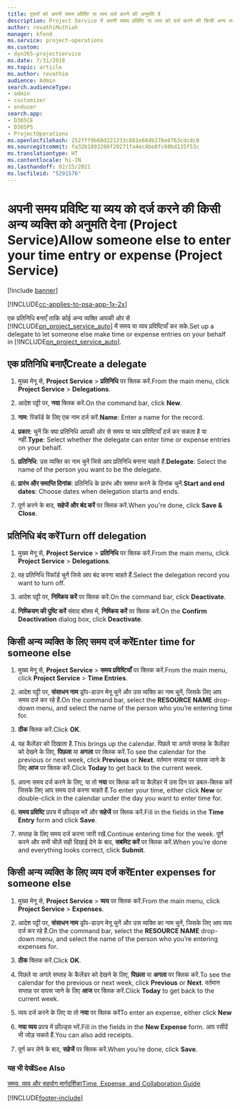 ```yaml
---
title: दूसरों को अपनी समय प्रविष्टि या व्यय दर्ज करने की अनुमति दें
description: Project Service में अपनी समय प्रविष्टि या व्यय को दर्ज करने की किसी अन्य व्यक्ति को अनुमति देना का तरीका
author: revathiMuthiah
manager: kfend
ms.service: project-operations
ms.custom:
- dyn365-projectservice
ms.date: 7/31/2018
ms.topic: article
ms.author: revathim
audience: Admin
search.audienceType:
- admin
- customizer
- enduser
search.app:
- D365CE
- D365PS
- ProjectOperations
ms.openlocfilehash: 252fff0b60d221233c881e68db176e6763cdcdc0
ms.sourcegitcommit: fa32b1893286f20271fa4ec4be8fc68bd135f53c
ms.translationtype: HT
ms.contentlocale: hi-IN
ms.lasthandoff: 02/15/2021
ms.locfileid: "5291576"
---
```

# <a name="allow-someone-else-to-enter-your-time-entry-or-expense-project-service"></a><span data-ttu-id="bfefc-103">अपनी समय प्रविष्टि या व्यय को दर्ज करने की किसी अन्य व्यक्ति को अनुमति देना (Project Service)</span><span class="sxs-lookup"><span data-stu-id="bfefc-103">Allow someone else to enter your time entry or expense (Project Service)</span></span>

[!include [banner](../includes/psa-now-project-operations.md)]

[!INCLUDE[cc-applies-to-psa-app-1x-2x](../includes/cc-applies-to-psa-app-1x-2x.md)]

<span data-ttu-id="bfefc-104">एक प्रतिनिधि बनाएँ ताकि कोई अन्य व्यक्ति आपकी ओर से [!INCLUDE[pn_project_service_auto](../includes/pn-project-service-auto.md)] में समय या व्यय प्रविष्टियाँ कर सके.</span><span class="sxs-lookup"><span data-stu-id="bfefc-104">Set up a delegate to let someone else make time or expense entries on your behalf in [!INCLUDE[pn_project_service_auto](../includes/pn-project-service-auto.md)].</span></span>  
  
## <a name="create-a-delegate"></a><span data-ttu-id="bfefc-105">एक प्रतिनिधि बनाएँ</span><span class="sxs-lookup"><span data-stu-id="bfefc-105">Create a delegate</span></span>  
  
1.  <span data-ttu-id="bfefc-106">मुख्य मेनू से, **Project Service** > **प्रतिनिधि** पर क्लिक करें.</span><span class="sxs-lookup"><span data-stu-id="bfefc-106">From the main menu, click **Project Service** > **Delegations**.</span></span>  
  
2.  <span data-ttu-id="bfefc-107">आदेश पट्टी पर, **नया** क्लिक करें.</span><span class="sxs-lookup"><span data-stu-id="bfefc-107">On the command bar, click **New**.</span></span>  
  
3. <span data-ttu-id="bfefc-108">**नाम**: रिकॉर्ड के लिए एक नाम दर्ज करें.</span><span class="sxs-lookup"><span data-stu-id="bfefc-108">**Name**: Enter a name for the record.</span></span>  
  
4. <span data-ttu-id="bfefc-109">**प्रकार**: चुनें कि क्या प्रतिनिधि आपकी ओर से समय या व्यय प्रविष्टियाँ दर्ज कर सकता है या नहीं.</span><span class="sxs-lookup"><span data-stu-id="bfefc-109">**Type**: Select whether the delegate can enter time or expense entries on your behalf.</span></span>  
  
5. <span data-ttu-id="bfefc-110">**प्रतिनिधि**: उस व्यक्ति का नाम चुनें जिसे आप प्रतिनिधि बनाना चाहते हैं.</span><span class="sxs-lookup"><span data-stu-id="bfefc-110">**Delegate**: Select the name of the person you want to be the delegate.</span></span>  
  
6. <span data-ttu-id="bfefc-111">**प्रारंभ और समाप्ति दिनांक**: प्रतिनिधि के प्रारंभ और समाप्त करने के दिनांक चुनें.</span><span class="sxs-lookup"><span data-stu-id="bfefc-111">**Start and end dates**: Choose dates when delegation starts and ends.</span></span>  
  
7.  <span data-ttu-id="bfefc-112">पूर्ण करने के बाद, **सहेजें और बंद करें** पर क्लिक करें.</span><span class="sxs-lookup"><span data-stu-id="bfefc-112">When you're done, click **Save & Close**.</span></span>  
  
## <a name="turn-off-delegation"></a><span data-ttu-id="bfefc-113">प्रतिनिधि बंद करें</span><span class="sxs-lookup"><span data-stu-id="bfefc-113">Turn off delegation</span></span>  
  
1.  <span data-ttu-id="bfefc-114">मुख्य मेनू से, **Project Service** > **प्रतिनिधि** पर क्लिक करें.</span><span class="sxs-lookup"><span data-stu-id="bfefc-114">From the main menu, click **Project Service** > **Delegations**.</span></span>  
  
2.  <span data-ttu-id="bfefc-115">वह प्रतिनिधि रिकॉर्ड चुनें जिसे आप बंद करना चाहते हैं.</span><span class="sxs-lookup"><span data-stu-id="bfefc-115">Select the delegation record you want to turn off.</span></span>  
  
3.  <span data-ttu-id="bfefc-116">आदेश पट्टी पर, **निष्क्रिय करें** पर क्लिक करें.</span><span class="sxs-lookup"><span data-stu-id="bfefc-116">On the command bar, click **Deactivate**.</span></span>  
  
4.  <span data-ttu-id="bfefc-117">**निष्क्रियण की पुष्टि करें** संवाद बॉक्स में, **निष्क्रिय करें** पर क्लिक करें.</span><span class="sxs-lookup"><span data-stu-id="bfefc-117">On the **Confirm Deactivation** dialog box, click **Deactivate**.</span></span>  
  
## <a name="enter-time-for-someone-else"></a><span data-ttu-id="bfefc-118">किसी अन्य व्यक्ति के लिए समय दर्ज करें</span><span class="sxs-lookup"><span data-stu-id="bfefc-118">Enter time for someone else</span></span>  
  
1.  <span data-ttu-id="bfefc-119">मुख्य मेनू से, **Project Service** > **समय प्रविष्टियाँ** पर क्लिक करें.</span><span class="sxs-lookup"><span data-stu-id="bfefc-119">From the main menu, click **Project Service** > **Time Entries**.</span></span>  
  
2.  <span data-ttu-id="bfefc-120">आदेश पट्टी पर, **संसाधन नाम** ड्रॉप-डाउन मेनू चुनें और उस व्यक्ति का नाम चुनें, जिसके लिए आप समय दर्ज कर रहे हैं.</span><span class="sxs-lookup"><span data-stu-id="bfefc-120">On the command bar, select the **RESOURCE NAME** drop-down menu, and select the name of the person who you’re entering time for.</span></span>  
  
3.  <span data-ttu-id="bfefc-121">**ठीक** क्लिक करें.</span><span class="sxs-lookup"><span data-stu-id="bfefc-121">Click **OK**.</span></span>  
  
4.  <span data-ttu-id="bfefc-122">यह कैलेंडर को दिखाता है.</span><span class="sxs-lookup"><span data-stu-id="bfefc-122">This brings up the calendar.</span></span> <span data-ttu-id="bfefc-123">पिछले या अगले सप्ताह के कैलेंडर को देखने के लिए, **पिछला** या **अगला** पर क्लिक करें.</span><span class="sxs-lookup"><span data-stu-id="bfefc-123">To see the calendar for the previous or next week, click **Previous** or **Next**.</span></span> <span data-ttu-id="bfefc-124">वर्तमान सप्ताह पर वापस जाने के लिए **आज** पर क्लिक करें.</span><span class="sxs-lookup"><span data-stu-id="bfefc-124">Click **Today** to get back to the current week.</span></span>  
  
5.  <span data-ttu-id="bfefc-125">अपना समय दर्ज करने के लिए, या तो **नया** पर क्लिक करें या कैलेंडर में उस दिन पर डबल-क्लिक करें जिसके लिए आप समय दर्ज करना चाहते हैं.</span><span class="sxs-lookup"><span data-stu-id="bfefc-125">To enter your time, either click **New** or double-click in the calendar under the day you want to enter time for.</span></span>  
  
6.  <span data-ttu-id="bfefc-126">**समय प्रविष्टि** प्रपत्र में फ़ील्ड्स भरें और **सहेजें** पर क्लिक करें.</span><span class="sxs-lookup"><span data-stu-id="bfefc-126">Fill in the fields in the **Time Entry** form and click **Save**.</span></span>  
  
7.  <span data-ttu-id="bfefc-127">सप्ताह के लिए समय दर्ज करना जारी रखें.</span><span class="sxs-lookup"><span data-stu-id="bfefc-127">Continue entering time for the week.</span></span> <span data-ttu-id="bfefc-128">पूर्ण करने और सभी चीज़ें सही दिखाई देने के बाद, **सबमिट करें** पर क्लिक करें.</span><span class="sxs-lookup"><span data-stu-id="bfefc-128">When you’re done and everything looks correct, click **Submit**.</span></span>  
  
## <a name="enter-expenses-for-someone-else"></a><span data-ttu-id="bfefc-129">किसी अन्य व्यक्ति के लिए व्यय दर्ज करें</span><span class="sxs-lookup"><span data-stu-id="bfefc-129">Enter expenses for someone else</span></span>  
  
1.  <span data-ttu-id="bfefc-130">मुख्य मेनू से, **Project Service** > **व्यय** पर क्लिक करें.</span><span class="sxs-lookup"><span data-stu-id="bfefc-130">From the main menu, click **Project Service** > **Expenses**.</span></span>  
  
2.  <span data-ttu-id="bfefc-131">आदेश पट्टी पर, **संसाधन नाम** ड्रॉप-डाउन मेनू चुनें और उस व्यक्ति का नाम चुनें, जिसके लिए आप व्यय दर्ज कर रहे हैं.</span><span class="sxs-lookup"><span data-stu-id="bfefc-131">On the command bar, select the **RESOURCE NAME** drop-down menu, and select the name of the person who you’re entering expenses for.</span></span>  
  
3.  <span data-ttu-id="bfefc-132">**ठीक** क्लिक करें.</span><span class="sxs-lookup"><span data-stu-id="bfefc-132">Click **OK**.</span></span>  
  
4.  <span data-ttu-id="bfefc-133">पिछले या अगले सप्ताह के कैलेंडर को देखने के लिए, **पिछला** या **अगला** पर क्लिक करें.</span><span class="sxs-lookup"><span data-stu-id="bfefc-133">To see the calendar for the previous or next week, click **Previous** or **Next**.</span></span> <span data-ttu-id="bfefc-134">वर्तमान सप्ताह पर वापस जाने के लिए **आज** पर क्लिक करें.</span><span class="sxs-lookup"><span data-stu-id="bfefc-134">Click **Today** to get back to the current week.</span></span>  
  
5.  <span data-ttu-id="bfefc-135">व्यय दर्ज करने के लिए या तो **नया** पर क्लिक करें</span><span class="sxs-lookup"><span data-stu-id="bfefc-135">To enter an expense, either click **New**</span></span>  
  
6.  <span data-ttu-id="bfefc-136">**नया व्यय** प्रपत्र में फ़ील्ड्स भरें.</span><span class="sxs-lookup"><span data-stu-id="bfefc-136">Fill in the fields in the **New Expense** form.</span></span> <span data-ttu-id="bfefc-137">आप रसीदें भी जोड़ सकते हैं.</span><span class="sxs-lookup"><span data-stu-id="bfefc-137">You can also add receipts.</span></span>  
  
7.  <span data-ttu-id="bfefc-138">पूर्ण कर लेने के बाद, **सहेजें** पर क्लिक करें.</span><span class="sxs-lookup"><span data-stu-id="bfefc-138">When you’re done, click **Save**.</span></span>  
  
### <a name="see-also"></a><span data-ttu-id="bfefc-139">यह भी देखें</span><span class="sxs-lookup"><span data-stu-id="bfefc-139">See Also</span></span>  
 [<span data-ttu-id="bfefc-140">समय, व्यय और सहयोग मार्गदर्शिका</span><span class="sxs-lookup"><span data-stu-id="bfefc-140">Time, Expense, and Collaboration Guide</span></span>](../psa/time-expense-collaboration-guide.md)


[!INCLUDE[footer-include](../includes/footer-banner.md)]